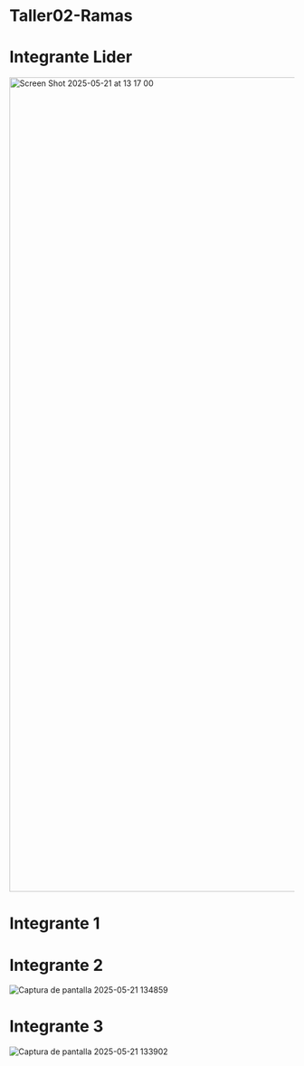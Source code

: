 # Taller02-Ramas

# Integrante Lider
<img width="1440" alt="Screen Shot 2025-05-21 at 13 17 00" src="https://github.com/user-attachments/assets/6d81c600-2e10-48e8-b059-0ceb4db2649d" />


# Integrante 1


# Integrante 2
![Captura de pantalla 2025-05-21 134859](https://github.com/user-attachments/assets/9039da66-571e-4e51-b9bb-fad17dc8e91a)


# Integrante 3
![Captura de pantalla 2025-05-21 133902](https://github.com/user-attachments/assets/fae9e4c0-5acd-4fcd-881d-448e8cd1faa0)
